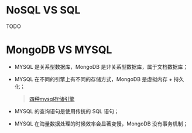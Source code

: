 # NoSQL VS SQL

TODO

# MongoDB VS MYSQL

- MYSQL 是关系型数据库，MongoDB 是非关系型数据库，属于文档数据库；
- MYSQL 在不同的引擎上有不同的存储方式，MongoDB 是虚拟内存 + 持久化；

    > [四种mysql存储引擎](https://blog.csdn.net/lovetea99/article/details/52506609)

- MYSQL 的查询语句是使用传统的 SQL 语句；
- MYSQL 在海量数据处理的时候效率会显著变慢，MongoDB 没有事务机制；
